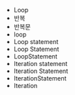 - Loop
- 반복
- 반복문
- loop
- Loop statement
- Loop Statement
- LoopStatement
- Iteration statement
- Iteration Statement
- IterationStatement
- Iteration